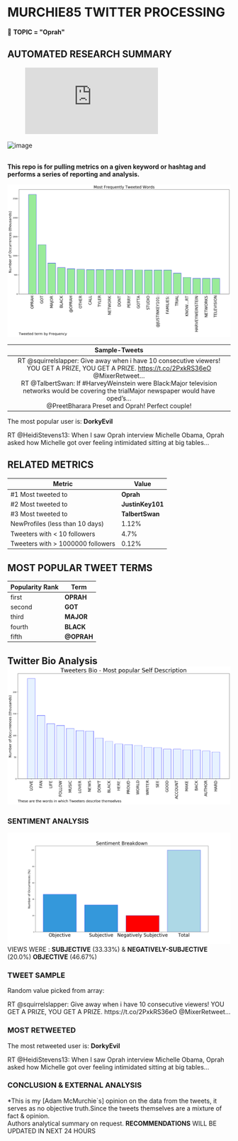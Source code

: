 # MURCHIE85 TWITTER PROCESSING 
&#x1F34E; **TOPIC = "Oprah"**

## AUTOMATED RESEARCH SUMMARY
<!-- blank line -->
<figure class="video_container">
  <iframe src="https://drive.google.com/file/d/0B6m34D8cFdpMZndKTlBRU0tmczg/preview" frameborder="0" allowfullscreen="true"> </iframe>
</figure>
<!-- blank line -->

![image](https://marketingplatform.google.com/about/static/images/gmp/analytics-smb-benefit.jpg)
<br></br>
<div class="alert alert-success"><b> This repo is for pulling metrics on a given keyword or hashtag and performs a series of reporting and analysis.</b></div>



![image](TWEETS.png)



|                **Sample-Tweets**        |
| :-------------: |
| <div class="alert alert-block alert-warning">RT @squirrelslapper: Give away when i have 10 consecutive viewers! YOU GET A PRIZE, YOU GET A PRIZE.  https://t.co/2PxkRS36eO @MixerRetweet…</div> <div class="alert alert-block alert-success">RT @TalbertSwan: If #HarveyWeinstein were Black:Major television networks would be covering the trialMajor newspaper would have oped’s…</div> <div class="alert alert-block alert-info">@PreetBharara Preset and Oprah!  Perfect couple!</div> |
The most popular user is: **DorkyEvil**
<div class="alert alert-block alert-danger"> RT @HeidiStevens13: When I saw Oprah interview Michelle Obama, Oprah asked how Michelle got over feeling intimidated sitting at big tables…</div>

## RELATED METRICS<br>
| Metric | Value |
| ------------- | ------------- |
| #1 Most tweeted to  | **Oprah** |
| #2 Most tweeted to  | **JustinKey101** |
| #3 Most tweeted to  | **TalbertSwan** |
| NewProfiles (less than 10 days) | 1.12%  |
| Tweeters with < 10 followers  | 4.7%|
| Tweeters with > 1000000 followers  | 0.12%  |



## MOST POPULAR TWEET TERMS 


| Popularity Rank  | Term |
| ------------- | ------------- |
| first  | **OPRAH**  |
| second  | **GOT**  |
| third  | **MAJOR** |
| fourth  | **BLACK**  |
| fifth  | **@OPRAH**  |


## Twitter Bio Analysis![image](BIO.png)
### SENTIMENT ANALYSIS
![image](sentiment.png)
VIEWS WERE : **SUBJECTIVE**  (33.33%) & **NEGATIVELY-SUBJECTIVE** (20.0%) **OBJECTIVE** (46.67%)

### TWEET SAMPLE 
Random value picked from array: 

<div class="alert alert-block alert-info">RT @squirrelslapper: Give away when i have 10 consecutive viewers! YOU GET A PRIZE, YOU GET A PRIZE.  https://t.co/2PxkRS36eO @MixerRetweet…</div>

### MOST RETWEETED 

The most retweeted user is: **DorkyEvil**

<div class="alert alert-block alert-danger"> RT @HeidiStevens13: When I saw Oprah interview Michelle Obama, Oprah asked how Michelle got over feeling intimidated sitting at big tables…</div>

### CONCLUSION & EXTERNAL ANALYSIS

*This is my [Adam McMurchie`s] opinion on the data from the tweets, it serves as no objective truth.Since the tweets themselves are a mixture of fact & opinion.<br>
Authors analytical summary on request.
**RECOMMENDATIONS** WILL BE UPDATED IN NEXT  24 HOURS <br>